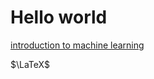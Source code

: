 # Hello world

[introduction to machine learning](introduction_to_machine_learning/introduction_to_machine_learning.md)

$\LaTeX$